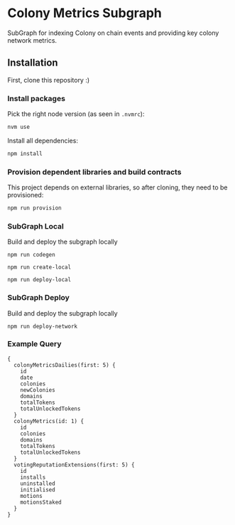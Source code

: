 # Colony Metrics Subgraph

SubGraph for indexing Colony on chain events and providing key colony network metrics.

## Installation

First, clone this repository :)

### Install packages

Pick the right node version (as seen in `.nvmrc`):

```bash
nvm use
```

Install all dependencies:

```bash
npm install
```

### Provision dependent libraries and build contracts

This project depends on external libraries, so after cloning, they need to be provisioned:
```bash
npm run provision
```

### SubGraph Local

Build and deploy the subgraph locally
```
npm run codegen

npm run create-local

npm run deploy-local
```

### SubGraph Deploy

Build and deploy the subgraph locally
```
npm run deploy-network
```

### Example Query

```
{
  colonyMetricsDailies(first: 5) {
    id
    date
    colonies
    newColonies
    domains
    totalTokens
    totalUnlockedTokens
  }
  colonyMetrics(id: 1) {
    id
    colonies
    domains
    totalTokens
    totalUnlockedTokens
  }
  votingReputationExtensions(first: 5) {
    id
    installs
    uninstalled
    initialised
    motions
    motionsStaked
  }
}
```